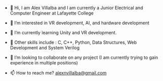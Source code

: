 - 👋 Hi, I am Alex Villalba and I am currently a Junior Electrical and Computer Engineer at Lafayette College
- 👀 I’m interested in VR development, AI, and hardware development
- 🌱 I’m currently learning Unity and VR development.
- 💪 Other skills include : C, C++, Python, Data Structures, Web Development and System Verilog
    

- 💞️ I’m looking to collaborate on any project (I am currently trying to gain experience in multiple positions) 
- 📫 How to reach me?
  alexnvillalba@gmail.com

<!---
UalexU/UalexU is a ✨ special ✨ repository because its `README.md` (this file) appears on your GitHub profile.
You can click the Preview link to take a look at your changes.
--->
